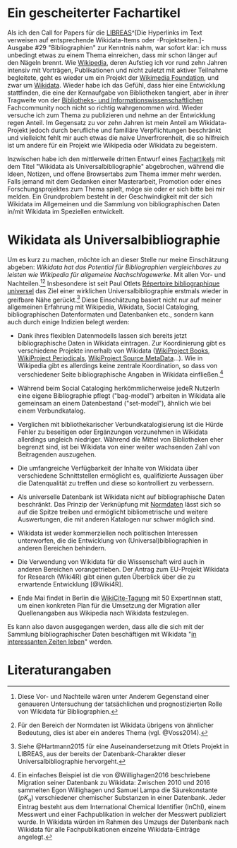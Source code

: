 # Ein gescheiterter Fachartikel

Als ich den Call for Papers für die
[LIBREAS](http://www.wikidata.org/entity/Q1798120)^[Die Hyperlinks im Text
verweisen auf entsprechende Wikidata-Items oder -Projektseiten.]-Ausgabe #29
"Bibliographien" zur Kenntnis nahm, war sofort klar: ich muss unbedingt etwas
zu einem Thema einreichen, dass mir schon länger auf den Nägeln brennt. Wie
[Wikipedia](http://www.wikidata.org/entity/Q52), deren Aufstieg ich vor rund
zehn Jahren intensiv mit Vorträgen, Publikationen und nicht zuletzt mit aktiver
Teilnahme begleitete, geht es wieder um ein Projekt der [Wikimedia
Foundation](http://www.wikidata.org/entity/Q180), und zwar um
[Wikidata](http://www.wikidata.org/entity/Q2013). Wieder habe ich das Gefühl,
dass hier eine Entwicklung stattfinden, die eine der Kernaufgabe von
Bibliotheken tangiert, aber in ihrer Tragweite von der [Bibliotheks- und
Informationswissenschaftlichen](http://www.wikidata.org/entity/Q13420675)
Fachcommunity noch nicht so richtig wahrgenommen wird. Wieder versuche ich zum
Thema zu publizieren und nehme an der Entwicklung regen Anteil. Im Gegensatz zu
vor zehn Jahren ist mein Anteil am Wikidata-Projekt jedoch durch berufliche und
familiäre Verpflichtungen beschränkt und vielleicht fehlt mir auch etwas die
naive Unverfrorenheit, die so hilfreich ist um andere für ein Projekt wie
Wikipedia oder Wikidata zu begeistern.

Inzwischen habe ich den mittlerweile dritten Entwurf eines
[Fachartikels](http://www.wikidata.org/entity/Q591041) mit dem Titel "Wikidata
als Universalbibliographie" abgebrochen, während die Ideen, Notizen, und offene
Browsertabs zum Thema immer mehr werden. Falls jemand mit dem Gedanken einer
Masterarbeit, Promotion oder eines Forschungsprojektes zum Thema spielt, möge
sie oder er sich bitte bei mir melden. Ein Grundproblem besteht in der
Geschwindigkeit mit der sich Wikidata im Allgemeinen und die Sammlung von
bibliographischen Daten in/mit Wikidata im Speziellen entwickelt.

# Wikidata als Universalbibliographie

Um es kurz zu machen, möchte ich an dieser Stelle nur meine Einschätzung
abgeben: *Wikidata hat das Potential für Bibliographien vergleichbares zu
leisten wie Wikipedia für allgemeine Nachschlagewerke*. Mit allen Vor- und
Nachteilen.[^2][^3] Insbesondere ist seit Paul Otlets [Répertoire
bibliographique universel](http://www.wikidata.org/entity/Q3456262) das Ziel
einer wirklichen Universalbibliographie erstmals wieder in greifbare Nähe
gerückt.[^4]  Diese Einschätzung basiert nicht nur auf meiner allgemeinen Erfahrung
mit Wikipedia, Wikidata, Social Cataloging, bibliographischen Datenformaten und
Datenbanken etc., sondern kann auch durch einige Indizien belegt werden:

[^2]: Diese Vor- und Nachteile wären unter Anderem Gegenstand einer
genaueren Untersuchung der tatsächlichen und prognostizierten Rolle von
Wikidata für Bibliographien.

[^3]: Für den Bereich der Normdaten ist Wikidata übrigens von ähnlicher
Bedeutung, dies ist aber ein anderes Thema (vgl. @Voss2014).

[^4]: Siehe @Hartmann2015 für eine Auseinandersetzung mit Otlets Projekt in LIBREAS,
aus der bereits der Datenbank-Charakter dieser Universalbibliographie hervorgeht.

* Dank ihres flexiblen Datenmodells lassen sich bereits jetzt bibliographische
  Daten in Wikidata eintragen. Zur Koordinierung gibt es verschiedene Projekte
  innerhalb von Wikidata ([WikiProject Books](https://www.wikidata.org/wiki/Wikidata:WikiProject_Books),
  [WikiProject Periodicals](https://www.wikidata.org/wiki/Wikidata:WikiProject_Periodicals),
  [WikiProject Source MetaData](https://www.wikidata.org/wiki/Wikidata:WikiProject_Source_MetaData)...).
  Wie in Wikipedia gibt es allerdings keine
  zentrale Koordination, so dass von verschiedener Seite bibliographische
  Angaben in Wikidata einfließen.[^5]


[^5]: Ein einfaches Beispiel ist die von @Willighagen2016 beschriebene
Migration seiner Datenbank zu Wikidata: Zwischen 2010 und 2016 sammelten Egon
Willighagen und Samuel Lampa die Säurekonstante ($pK_a$) verschiedener
chemischer Substanzen in einer Datenbank. Jeder Eintrag besteht aus dem
International Chemical Identifier  (InChI), einem Messwert und einer
Fachpublikation in welcher der Messwert publiziert wurde. In Wikidata würden im
Rahmen des Umzugs der Datenbank nach Wikidata für alle Fachpublikationen
einzelne Wikidata-Einträge angelegt.


* Während beim Social Cataloging herkömmlicherweise jedeR NutzerIn eine eigene
  Bibliographie pflegt ("bag-model") arbeiten in Wikidata alle gemeinsam an einem
  Datenbestand ("set-model"), ähnlich wie bei einem Verbundkatalog.

* Verglichen mit bibliothekarischer Verbundkatalogisierung ist die Hürde Fehler
  zu beseitigen oder Ergänzungen vorzunehmen in Wikidata allerdings ungleich
  niedriger. Während die Mittel von Bibliotheken eher begrenzt sind, ist bei
  Wikidata von einer weiter wachsenden Zahl von Beitragenden auszugehen.

* Die umfangreiche Verfügbarkeit der Inhalte von Wikidata über verschiedene
  Schnittstellen ermöglicht es, qualifizierte Aussagen über die Datenqualität
  zu treffen und diese so kontrolliert zu verbessern.

* Als universelle Datenbank ist Wikidata nicht auf bibliographische Daten
  beschränkt. Das Prinzip der Verknüpfung mit
  [Normdaten](http://www.wikidata.org/entity/Q6423319) lässt sich so auf die
  Spitze treiben und ermöglicht bibliometrische und weitere Auswertungen, die
  mit anderen Katalogen nur schwer möglich sind.

* Wikidata ist weder kommerziellen noch politischen Interessen unterworfen, die
  die Entwicklung von (Universal)bibliographien in anderen Bereichen behindern.

* Die Verwendung von Wikidata für die Wissenschaft wird auch in anderen Bereichen
  vorangetrieben. Der Antrag zum EU-Projekt Wikidata for Research (Wiki4R) gibt
  einen guten Überblick über die zu erwartende Entwicklung [@Wiki4R].

* Ende Mai findet in Berlin die [WikiCite-Tagung](https://meta.wikimedia.org/wiki/WikiCite_2016)
  mit 50 ExpertInnen statt, um einen konkreten Plan für die Umsetzung der Migration aller Quellenangaben
  aus Wikipedia nach Wikidata festzulegen.

Es kann also davon ausgegangen werden, dass alle die sich mit der Sammlung
bibliographischer Daten beschäftigen mit Wikidata "[in interessanten Zeiten
leben](http://www.wikidata.org/entity/Q14634108)" werden.

# Literaturangaben
